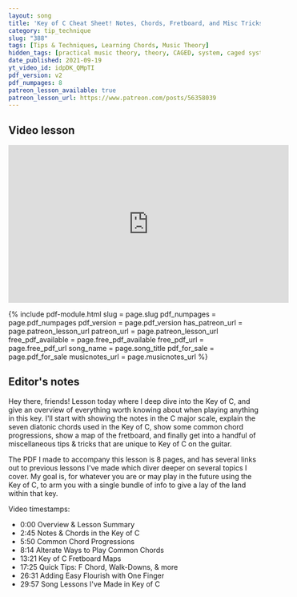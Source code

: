```yaml
---
layout: song
title: 'Key of C Cheat Sheet! Notes, Chords, Fretboard, and Misc Tricks'
category: tip_technique
slug: "388"
tags: [Tips & Techniques, Learning Chords, Music Theory]
hidden_tags: [practical music theory, theory, CAGED, system, caged system]
date_published: 2021-09-19
yt_video_id: idpDK_QMpTI
pdf_version: v2
pdf_numpages: 8
patreon_lesson_available: true
patreon_lesson_url: https://www.patreon.com/posts/56358039
---
```


## Video lesson

<iframe width="560" height="315" src="https://www.youtube.com/embed/{{page.yt_video_id}}" frameborder="0" allow="accelerometer; autoplay; encrypted-media; gyroscope; picture-in-picture" allowfullscreen></iframe>

{% include pdf-module.html slug = page.slug pdf_numpages = page.pdf_numpages pdf_version = page.pdf_version has_patreon_url = page.patreon_lesson_url patreon_url = page.patreon_lesson_url free_pdf_available = page.free_pdf_available free_pdf_url = page.free_pdf_url song_name = page.song_title pdf_for_sale = page.pdf_for_sale musicnotes_url = page.musicnotes_url %}

## Editor's notes

Hey there, friends! Lesson today where I deep dive into the Key of C, and give an overview of everything worth knowing about when playing anything in this key. I'll start with showing the notes in the C major scale, explain the seven diatonic chords used in the Key of C, show some common chord progressions, show a map of the fretboard, and finally get into a handful of miscellaneous tips & tricks that are unique to Key of C on the guitar.

The PDF I made to accompany this lesson is 8 pages, and has several links out to previous lessons I've made which diver deeper on several topics I cover. My goal is, for whatever you are or may play in the future using the Key of C, to arm you with a single bundle of info to give a lay of the land within that key.

Video timestamps:

- 0:00 Overview & Lesson Summary
- 2:45 Notes & Chords in the Key of C
- 5:50 Common Chord Progressions
- 8:14 Alterate Ways to Play Common Chords
- 13:21 Key of C Fretboard Maps
- 17:25 Quick Tips: F Chord, Walk-Downs, & more
- 26:31 Adding Easy Flourish with One Finger
- 29:57 Song Lessons I've Made in Key of C

